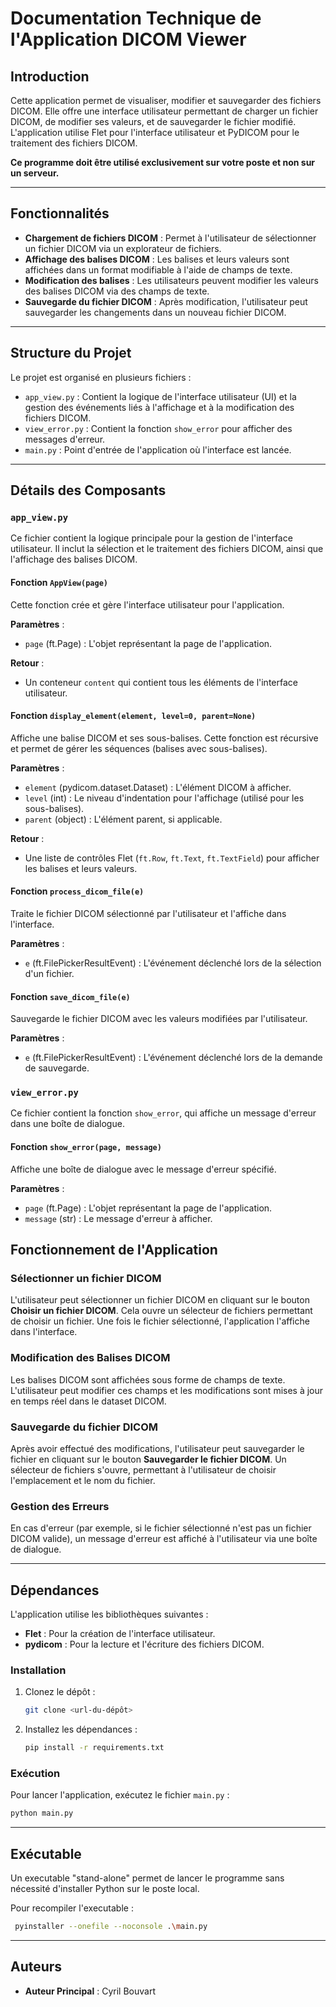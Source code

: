 # Documentation Technique de l'Application DICOM Viewer

## Introduction

Cette application permet de visualiser, modifier et sauvegarder des fichiers DICOM. Elle offre une interface utilisateur permettant de charger un fichier DICOM, de modifier ses valeurs, et de sauvegarder le fichier modifié. L'application utilise Flet pour l'interface utilisateur et PyDICOM pour le traitement des fichiers DICOM.

**Ce programme doit être utilisé exclusivement sur votre poste et non sur un serveur.**

---

## Fonctionnalités

- **Chargement de fichiers DICOM** : Permet à l'utilisateur de sélectionner un fichier DICOM via un explorateur de fichiers.
- **Affichage des balises DICOM** : Les balises et leurs valeurs sont affichées dans un format modifiable à l'aide de champs de texte.
- **Modification des balises** : Les utilisateurs peuvent modifier les valeurs des balises DICOM via des champs de texte.
- **Sauvegarde du fichier DICOM** : Après modification, l'utilisateur peut sauvegarder les changements dans un nouveau fichier DICOM.

---

## Structure du Projet

Le projet est organisé en plusieurs fichiers :

- `app_view.py` : Contient la logique de l'interface utilisateur (UI) et la gestion des événements liés à l'affichage et à la modification des fichiers DICOM.
- `view_error.py` : Contient la fonction `show_error` pour afficher des messages d'erreur.
- `main.py` : Point d'entrée de l'application où l'interface est lancée.

---

## Détails des Composants

### `app_view.py`

Ce fichier contient la logique principale pour la gestion de l'interface utilisateur. Il inclut la sélection et le traitement des fichiers DICOM, ainsi que l'affichage des balises DICOM.

#### Fonction `AppView(page)`

Cette fonction crée et gère l'interface utilisateur pour l'application.

**Paramètres** :
- `page` (ft.Page) : L'objet représentant la page de l'application.

**Retour** :
- Un conteneur `content` qui contient tous les éléments de l'interface utilisateur.

#### Fonction `display_element(element, level=0, parent=None)`

Affiche une balise DICOM et ses sous-balises. Cette fonction est récursive et permet de gérer les séquences (balises avec sous-balises).

**Paramètres** :
- `element` (pydicom.dataset.Dataset) : L'élément DICOM à afficher.
- `level` (int) : Le niveau d'indentation pour l'affichage (utilisé pour les sous-balises).
- `parent` (object) : L'élément parent, si applicable.

**Retour** :
- Une liste de contrôles Flet (`ft.Row`, `ft.Text`, `ft.TextField`) pour afficher les balises et leurs valeurs.

#### Fonction `process_dicom_file(e)`

Traite le fichier DICOM sélectionné par l'utilisateur et l'affiche dans l'interface.

**Paramètres** :
- `e` (ft.FilePickerResultEvent) : L'événement déclenché lors de la sélection d'un fichier.

#### Fonction `save_dicom_file(e)`

Sauvegarde le fichier DICOM avec les valeurs modifiées par l'utilisateur.

**Paramètres** :
- `e` (ft.FilePickerResultEvent) : L'événement déclenché lors de la demande de sauvegarde.

### `view_error.py`

Ce fichier contient la fonction `show_error`, qui affiche un message d'erreur dans une boîte de dialogue.

#### Fonction `show_error(page, message)`

Affiche une boîte de dialogue avec le message d'erreur spécifié.

**Paramètres** :
- `page` (ft.Page) : L'objet représentant la page de l'application.
- `message` (str) : Le message d'erreur à afficher.

## Fonctionnement de l'Application

### Sélectionner un fichier DICOM

L'utilisateur peut sélectionner un fichier DICOM en cliquant sur le bouton **Choisir un fichier DICOM**. Cela ouvre un sélecteur de fichiers permettant de choisir un fichier. Une fois le fichier sélectionné, l'application l'affiche dans l'interface.

### Modification des Balises DICOM

Les balises DICOM sont affichées sous forme de champs de texte. L'utilisateur peut modifier ces champs et les modifications sont mises à jour en temps réel dans le dataset DICOM.

### Sauvegarde du fichier DICOM

Après avoir effectué des modifications, l'utilisateur peut sauvegarder le fichier en cliquant sur le bouton **Sauvegarder le fichier DICOM**. Un sélecteur de fichiers s'ouvre, permettant à l'utilisateur de choisir l'emplacement et le nom du fichier.

### Gestion des Erreurs

En cas d'erreur (par exemple, si le fichier sélectionné n'est pas un fichier DICOM valide), un message d'erreur est affiché à l'utilisateur via une boîte de dialogue.

---

## Dépendances

L'application utilise les bibliothèques suivantes :

- **Flet** : Pour la création de l'interface utilisateur.
- **pydicom** : Pour la lecture et l'écriture des fichiers DICOM.

### Installation

1. Clonez le dépôt :
    ```bash
    git clone <url-du-dépôt>
    ```
2. Installez les dépendances :
    ```bash
    pip install -r requirements.txt
    ```

### Exécution

Pour lancer l'application, exécutez le fichier `main.py` :

```bash
python main.py
```

---

## Exécutable
Un executable "stand-alone" permet de lancer le programme sans nécessité d'installer Python sur le poste local. 

Pour recompiler l'executable : 
```bash
 pyinstaller --onefile --noconsole .\main.py
 ```
---

## Auteurs
- **Auteur Principal** : Cyril Bouvart